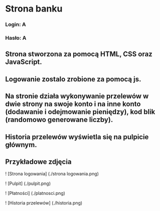 # Strona banku

### Login: A
### Hasło: A

## Strona stworzona za pomocą HTML, CSS oraz JavaScript.
## Logowanie zostalo zrobione za pomocą js.
## Na stronie działa wykonywanie przelewów w dwie strony na swoje konto i na inne konto (dodawanie i odejmowanie pieniędzy), kod blik (randomowo generowane liczby).
## Historia przelewów wyświetla się na pulpicie głównym.

## Przykładowe zdjęcia

! [Strona logowania] (./strona logowania.png)

! [Pulpit] (./pulpit.png)

! [Płatności] (./platnosci.png)

! [Historia przelewów] (./historia.png)